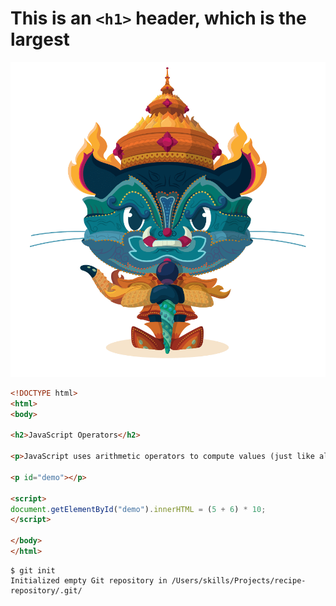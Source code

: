 # This is an `<h1>` header, which is the largest

![Image of Yaktocat](/images/yaktocat.png)

```HTML
<!DOCTYPE html>
<html>
<body>

<h2>JavaScript Operators</h2>

<p>JavaScript uses arithmetic operators to compute values (just like algebra).</p>

<p id="demo"></p>

<script>
document.getElementById("demo").innerHTML = (5 + 6) * 10;
</script>

</body>
</html>
```

```
$ git init
Initialized empty Git repository in /Users/skills/Projects/recipe-repository/.git/
```